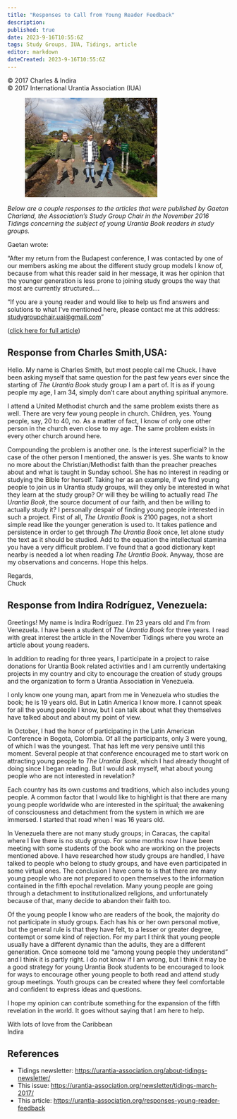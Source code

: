 ```yaml
---
title: "Responses to Call from Young Reader Feedback"
description: 
published: true
date: 2023-9-16T10:55:6Z
tags: Study Groups, IUA, Tidings, article
editor: markdown
dateCreated: 2023-9-16T10:55:6Z
---
```


<p class="v-card v-sheet theme--light gray lighten-3 px-2">© 2017 Charles & Indira<br>© 2017 International Urantia Association (IUA)</p>

<figure id="Figure_1" class="image urantiapedia image-style-align-left">
<img src="../../../image/article/IUA_Tidings/20160919_130210-300x225.jpg">
</figure>

_Below are a couple responses to the articles that were published by Gaetan Charland, the Association’s Study Group Chair in the November 2016 Tidings concerning the subject of young Urantia Book readers in study groups._

Gaetan wrote:

“After my return from the Budapest conference, I was contacted by one of our members asking me about the different study group models I know of, because from what this reader said in her message, it was her opinion that the younger generation is less prone to joining study groups the way that most are currently structured….

“If you are a young reader and would like to help us find answers and solutions to what I’ve mentioned here, please contact me at this address: [studygroupchair.uai@gmail.com](mailto:studygroupchair.uai@gmail.com)”

([click here for full article](http://urantia-association.org/2016/11/06/study-groups-and-young-people/))

## Response from Charles Smith,USA:

Hello. My name is Charles Smith, but most people call me Chuck. I have been asking myself that same question for the past few years ever since the starting of _The Urantia Book_ study group I am a part of. It is as if young people my age, I am 34, simply don’t care about anything spiritual anymore.

I attend a United Methodist church and the same problem exists there as well. There are very few young people in church. Children, yes. Young people, say, 20 to 40, no. As a matter of fact, I know of only one other person in the church even close to my age. The same problem exists in every other church around here.

Compounding the problem is another one. Is the interest superficial? In the case of the other person I mentioned, the answer is yes. She wants to know no more about the Christian/Methodist faith than the preacher preaches about and what is taught in Sunday school. She has no interest in reading or studying the Bible for herself. Taking her as an example, if we find young people to join us in Urantia study groups, will they only be interested in what they learn at the study group? Or will they be willing to actually read _The Urantia Book_, the source document of our faith, and then be willing to actually study it? I personally despair of finding young people interested in such a project. First of all, _The Urantia Book_ is 2100 pages, not a short simple read like the younger generation is used to. It takes patience and persistence in order to get through _The Urantia Book_ once, let alone study the text as it should be studied. Add to the equation the intellectual stamina you have a very difficult problem. I’ve found that a good dictionary kept nearby is needed a lot when reading _The Urantia Book_. Anyway, those are my observations and concerns. Hope this helps.

Regards,  
Chuck

## Response from Indira Rodríguez, Venezuela:

Greetings! My name is Indira Rodríguez. I’m 23 years old and I’m from Venezuela. I have been a student of _The Urantia Book_ for three years. I read with great interest the article in the November Tidings where you wrote an article about young readers.

In addition to reading for three years, I participate in a project to raise donations for Urantia Book related activities and I am currently undertaking projects in my country and city to encourage the creation of study groups and the organization to form a Urantia Association in Venezuela.

I only know one young man, apart from me in Venezuela who studies the book; he is 19 years old. But in Latin America I know more. I cannot speak for all the young people I know, but I can talk about what they themselves have talked about and about my point of view.

In October, I had the honor of participating in the Latin American Conference in Bogota, Colombia. Of all the participants, only 3 were young, of which I was the youngest. That has left me very pensive until this moment. Several people at that conference encouraged me to start work on attracting young people to _The Urantia Book_, which I had already thought of doing since I began reading. But I would ask myself, what about young people who are not interested in revelation?

Each country has its own customs and traditions, which also includes young people. A common factor that I would like to highlight is that there are many young people worldwide who are interested in the spiritual; the awakening of consciousness and detachment from the system in which we are immersed. I started that road when I was 16 years old.

In Venezuela there are not many study groups; in Caracas, the capital where I live there is no study group. For some months now I have been meeting with some students of the book who are working on the projects mentioned above. I have researched how study groups are handled, I have talked to people who belong to study groups, and have even participated in some virtual ones. The conclusion I have come to is that there are many young people who are not prepared to open themselves to the information contained in the fifth epochal revelation. Many young people are going through a detachment to institutionalized religions, and unfortunately because of that, many decide to abandon their faith too.

Of the young people I know who are readers of the book, the majority do not participate in study groups. Each has his or her own personal motive, but the general rule is that they have felt, to a lesser or greater degree, contempt or some kind of rejection. For my part I think that young people usually have a different dynamic than the adults, they are a different generation. Once someone told me “among young people they understand” and I think it is partly right. I do not know if I am wrong, but I think it may be a good strategy for young Urantia Book students to be encouraged to look for ways to encourage other young people to both read and attend study group meetings. Youth groups can be created where they feel comfortable and confident to express ideas and questions.

I hope my opinion can contribute something for the expansion of the fifth revelation in the world. It goes without saying that I am here to help.

With lots of love from the Caribbean  
Indira

## References

- Tidings newsletter: https://urantia-association.org/about-tidings-newsletter/
- This issue: https://urantia-association.org/newsletter/tidings-march-2017/
- This article: https://urantia-association.org/responses-young-reader-feedback